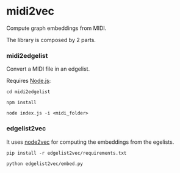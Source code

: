 midi2vec
===============

Compute graph embeddings from MIDI.

The library is composed by 2 parts.

### midi2edgelist

Convert a MIDI file in an edgelist.

Requires [Node.js](https://nodejs.org/en/): 


    cd midi2edgelist
    
    npm install

    node index.js -i <midi_folder>


### edgelist2vec

It uses [node2vec](https://cs.stanford.edu/people/jure/pubs/node2vec-kdd16.pdf) for computing the embeddings from the egelists.

    pip install -r edgelist2vec/requirements.txt

    python edgelist2vec/embed.py
